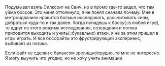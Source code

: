---
---
Подумывал взять Силксонг на Свич, но в промо где-то видел, что там уйма боссов. Это меня оттолкнуло, я не понял сначала почему. 
Мне в метроидваниях нравится больше исследовать, рассчитывать силы, добраться куда-то и так далее. Когда попадешь к боссу(::в любой игре), то вдруг из этого режима исследования, созерцания и потока приходится выходить и учить(::буквально) атаки, я не за этим пришел в игры играть. И все боссфайты это фрустрирующий экспириенс, выбивает из потока. 

Если файт не сделан с балансом зрелищно\трудно, то мне не интересно. Я могу выучить что угодно, но не хочу учить анимации.
